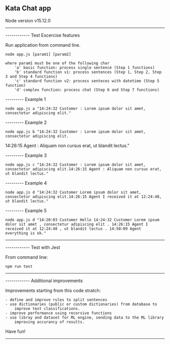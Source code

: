 ## Kata Chat app ##

Node version v15.12.0

-------------------------------------------------
------------ Test Excercise features

Run application from command line.

    node app.js [param1] [param2]

    where param1 must be one of the following char
        'a' basic function: process single sentence (Step 1 functions)
        'b' standard function v1: process sentences (Step 1, Step 2, Step 3 and Step 4 functions)
        'c' standard function v2: process senteces with datetime (Step 5 function)
        'd' complex function: process chat (Step 6 and Step 7 functions)

--------- Example 1

    node app.js a "14:24:32 Customer : Lorem ipsum dolor sit amet, consectetur adipiscing elit."

--------- Example 2

    node app.js b "14:24:32 Customer : Lorem ipsum dolor sit amet, consectetur adipiscing elit.
14:26:15 Agent : Aliquam non cursus erat, ut blandit lectus."


--------- Example 3

    node app.js c "14:24:32 Customer : Lorem ipsum dolor sit amet, consectetur adipiscing elit.14:26:15 Agent : Aliquam non cursus erat, ut blandit lectus."

--------- Example 4

    node app.js d "14:24:32 Customer Lorem ipsum dolor sit amet, consectetur adipiscing elit.14:26:15 Agent I received it at 12:24:48, ut blandit lectus."

--------- Example 5

    node app.js d "14:20:03 Customer Hello 14:24:32 Customer Lorem ipsum dolor sit amet , consectetur adipiscing elit . 14:26:15 Agent I received it at 12:24:48 , ut blandit lectus . 14:50:09 Agent everything is ok."

-------------------------------------------------
------------ Test with Jest

From command line:

    npm run test

-------------------------------------------------
------------ Additional improvements

Improvements starting from this code stratch:

    - define and improve rules to split sentences
    - use dictionaries (public or custom dictionaries) from database to
        improve text classifications.
    - improve performance using recorsive functions
    - use libray and dataset for ML engine, sending data to the ML library
        improving accurancy of results.

Have fun!

-------------------------------------------------